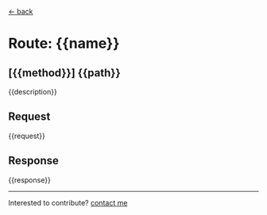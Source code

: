 [← back](./)

# Route: {{name}}
## [{{method}}] {{path}}

{{description}}


## Request

{{request}}


## Response

{{response}}


---
Interested to contribute? [contact me](mailto:dustin@commit.international)
